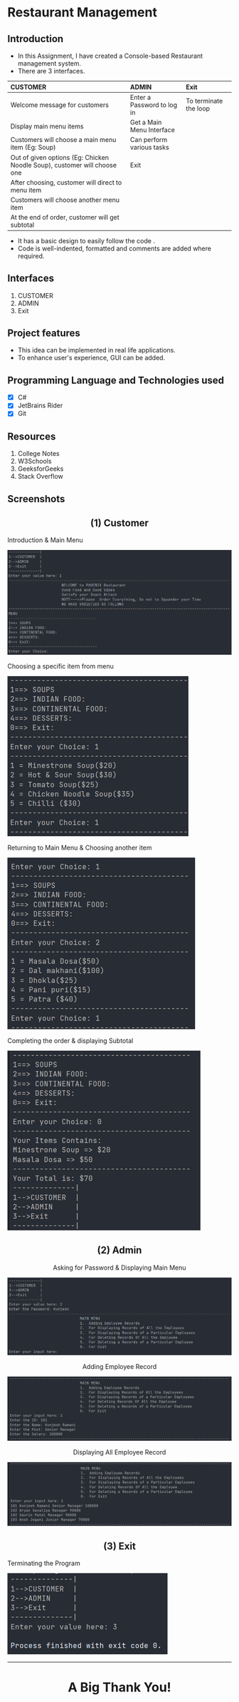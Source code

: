 # Restaurant Management

## Introduction

- In this Assignment, I have created a Console-based Restaurant management system.
- There are 3 interfaces.

| CUSTOMER                                                                 | ADMIN                      | Exit                  |
|:---                                                                      | :---                       |:---                   |
| Welcome message for customers                                            | Enter a Password to log in | To terminate the loop |
| Display main menu items                                                  | Get a Main Menu Interface  |                       |
| Customers will choose a main menu item (Eg: Soup)                        | Can perform various tasks  |                       |
| Out of given options (Eg: Chicken Noodle Soup), customer will choose one | Exit                       |                       |
| After choosing, customer will direct to menu item                        |                            |                       |
| Customers will choose another menu item                                  |                            |                       |
| At the end of order, customer will get subtotal                          |                            |                       |

- It has a basic design to easily follow the code .
- Code is well-indented, formatted and comments are added where required.

## Interfaces

1. CUSTOMER
2. ADMIN
3. Exit

## Project features

- This idea can be implemented in real life applications.
- To enhance user's experience, GUI can be added.
  
## Programming Language and Technologies used

- [x] C#
- [x] JetBrains Rider
- [x] Git

## Resources

1. College Notes
2. W3Schools
3. GeeksforGeeks
4. Stack Overflow

## Screenshots

<div align="center"><h2>(1) Customer</h2></div>

<div>Introduction & Main Menu</div>

![Customer-Screenshot-1](./images/SS-1.png)

<div>Choosing a specific item from menu</div>

![Customer-Screenshot-2](./images/SS-2.png)

<div>Returning to Main Menu & Choosing another item</div>

![Customer-Screenshot-3](./images/SS-3.png)

<div>Completing the order & displaying Subtotal </div>

![Customer-Screenshot-4](./images/SS-4.png)

<div align="center"><h2>(2) Admin</h2></div>

<div align="center">Asking for Password & Displaying Main Menu</div>

![Admin-Screenshot-1](./images/SS-5.png)

<div align="center">Adding Employee Record</div>

![Admin-Screenshot-2](./images/SS-6.png)

<div align="center">Displaying All Employee Record</div>

![Admin-Screenshot-3](./images/SS-7.png)

<div align="center"><h2>(3) Exit</h2></div>

<div>Terminating the Program</div>

![Exit-Screenshot](./images/SS-8.png)

<hr>

# <div align="center">**A Big Thank You!**</div>
